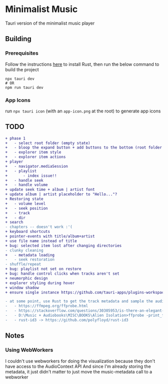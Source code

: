 # Minimalist Music
Tauri version of the minimalist music player

## Building
### Prerequisites
Follow the instructions [here](https://tauri.app/v1/guides/getting-started/prerequisites) to install Rust, then run the below command to build the project
```
npx tauri dev
# OR
npm run tauri dev
```

### App Icons
run `npx tauri icon` (with an `app-icon.png` at the root) to generate app icons

## TODO
```diff
+ phase 1
+ 	- select root folder (empty state)
+ 	- bloop the expand button + add buttons to the bottom (root folder + search + collapse)...with bloop animation as well
+ 	- explorer item style
+ 	- explorer item actions
+ player
+ 	- navigator.mediaSession
+ 	- playlist
+ 		- index issue!!
+ 	- handle seek
+ 	- handle volume
+ update seek time + album | artist font
+ update album | artist placeholder to "Hello..."?
+ Restoring state
+ 	- volume level
+ 	- seek position
+ 	- track
+	- dir
+ search
- chapters -- doesn't work :'(
+ keyboard shortcuts
+ pointer-events with title/album+artist
+ use file name instead of title
+ bug: selected item lost after changing directories
- clunky cleaning
+	- metadata loading
- 	- seek restoration
- shuffle/repeat
+ bug: playlist not set on restore
+ bug: handle control clicks when tracks aren't set
+ neumorphic design
+ explorer styling during hover
+ window shadow
+ ensure single instance https://github.com/tauri-apps/plugins-workspace/tree/v1/plugins/single-instance

- at some point, use Rust to get the track metadata and sample the audio to fix the perf issues
- 	- https://ffmpeg.org/ffprobe.html
- 	- https://stackoverflow.com/questions/30305953/is-there-an-elegant-way-to-split-a-file-by-chapter-using-ffmpeg
-	- D:\Music + Audiobooks\MISC\BOOKS\Alien Isolation>ffprobe -print_format json -show_chapters "Alien [Isolation].m4b"
- 	- rust-id3 -> https://github.com/polyfloyd/rust-id3
```
## Notes
### Using WebWorkers
I couldn't use webworkers for doing the visualization because they don't have access to the AudioContext API
And since I'm already storing the metadata, it just didn't matter to just move the music-metadata call to a webworker